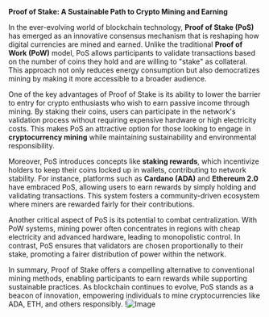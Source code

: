 **Proof of Stake: A Sustainable Path to Crypto Mining and Earning**

In the ever-evolving world of blockchain technology, **Proof of Stake (PoS)** has emerged as an innovative consensus mechanism that is reshaping how digital currencies are mined and earned. Unlike the traditional **Proof of Work (PoW)** model, PoS allows participants to validate transactions based on the number of coins they hold and are willing to "stake" as collateral. This approach not only reduces energy consumption but also democratizes mining by making it more accessible to a broader audience.

One of the key advantages of Proof of Stake is its ability to lower the barrier to entry for crypto enthusiasts who wish to earn passive income through mining. By staking their coins, users can participate in the network's validation process without requiring expensive hardware or high electricity costs. This makes PoS an attractive option for those looking to engage in **cryptocurrency mining** while maintaining sustainability and environmental responsibility.

Moreover, PoS introduces concepts like **staking rewards**, which incentivize holders to keep their coins locked up in wallets, contributing to network stability. For instance, platforms such as **Cardano (ADA)** and **Ethereum 2.0** have embraced PoS, allowing users to earn rewards by simply holding and validating transactions. This system fosters a community-driven ecosystem where miners are rewarded fairly for their contributions.

Another critical aspect of PoS is its potential to combat centralization. With PoW systems, mining power often concentrates in regions with cheap electricity and advanced hardware, leading to monopolistic control. In contrast, PoS ensures that validators are chosen proportionally to their stake, promoting a fairer distribution of power within the network. 

In summary, Proof of Stake offers a compelling alternative to conventional mining methods, enabling participants to earn rewards while supporting sustainable practices. As blockchain continues to evolve, PoS stands as a beacon of innovation, empowering individuals to mine cryptocurrencies like ADA, ETH, and others responsibly. !![Image](https://github.com/user-attachments/assets/590b50a7-4459-4e76-8a31-559aed223621)